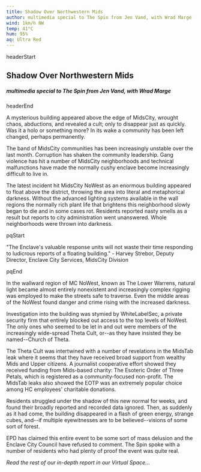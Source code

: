 ```yaml
---
title: Shadow Over Northwestern Mids
author: multimedia special to The Spin from Jen Vand, with Wrad Marge
wind: 1km/h NW
temp: 41°C
hum: 95%
aq: Ultra Red
---
```


headerStart
  
## Shadow Over Northwestern Mids

##### multimedia special to The Spin from Jen Vand, with Wrad Marge

headerEnd

A mysterious building appeared above the edge of MidsCity, wrought chaos, abductions, and revealed a cult; only to disappear just as quickly. Was it a holo or something more? In its wake a community has been left changed, perhaps permanently. 

The band of MidsCity communities has been increasingly unstable over the last month. Corruption has shaken the community leadership. Gang violence has hit a number of MidsCity neighborhoods and technical malfunctions have made the normally cushy enclave become increasingly difficult to live in. 

The latest incident hit MidsCity NoWest as an enormous building appeared to float above the district, throwing the area into literal and metaphorical darkness. Without the advanced lighting systems available in the wall regions the normally rich plant life that brightens this neighborhood slowly began to die and in some cases rot. Residents reported nasty smells as a result but reports to city administration went unanswered. Whole neighborhoods were thrown into darkness. 

pqStart

"The Enclave's valuable response units will not waste their time responding to ludicrous reports of a floating building." - Harvey Strebor, Deputy Director, Enclave City Services, MidsCity Division

pqEnd

In the wallward region of MC NoWest, known as The Lower Warrens, natural light became almost entirely nonexistent and increasingly complex rigging was employed to make the streets safe to traverse. Even the middle areas of the NoWest found danger and crime rising with the increased darkness. 

Investigation into the building was stymied by WhiteLabelSec, a private security firm that entirely blocked out access to the top levels of NoWest. The only ones who seemed to be let in and out were members of the increasingly wide-spread Theta Cult, or--as they have insisted they be named--Church of Theta. 

The Theta Cult was intertwined with a number of revelations in the MidsTab leak where it seems that they have received broad support from wealthy Mids and Upper citizens. A journalist cooperative effort showed they received funding from Mids-based charity: The Esoteric Order of Three Petals, which is registered as a community-focused non-profit. The MidsTab leaks also showed the EOTP was an extremely popular choice among HC employees' charitable donations.

Residents struggled under the shadow of this new normal for weeks, and found their broadly reported and recorded data ignored. Then, as suddenly as it had come, the building disappeared in a flash of green energy, strange cubes, and--if multiple eyewitnesses are to be believed--visions of some sort of forest. 

EPD has claimed this entire event to be some sort of mass delusion and the Enclave City Council have refused to comment. The Spin spoke with a number of residents who had plenty of proof the event was quite real. 

*Read the rest of our in-depth report in our Virtual Space...*